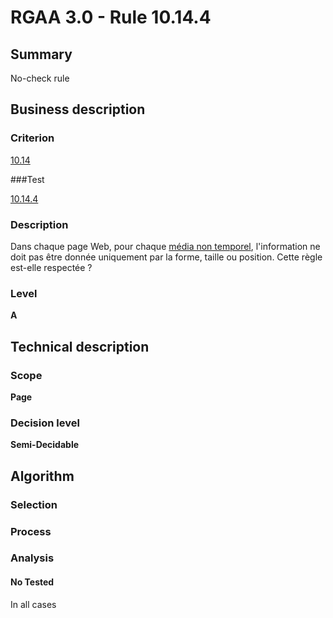 # RGAA 3.0 -  Rule 10.14.4

## Summary

No-check rule

## Business description

### Criterion

[10.14](http://references.modernisation.gouv.fr/referentiel-technique-0#crit-10-14)

###Test

[10.14.4](http://references.modernisation.gouv.fr/referentiel-technique-0#test-10-14-4)

### Description

Dans chaque page Web, pour chaque <a href="http://references.modernisation.gouv.fr/referentiel-technique-0#mMediaNoTemp">m&eacute;dia non temporel</a>, l'information ne doit pas &ecirc;tre donn&eacute;e uniquement par la forme, taille ou position. Cette r&egrave;gle est-elle respect&eacute;e ?

### Level

**A**

## Technical description

### Scope

**Page**

### Decision level

**Semi-Decidable**

## Algorithm

### Selection

### Process

### Analysis

#### No Tested 

In all cases

